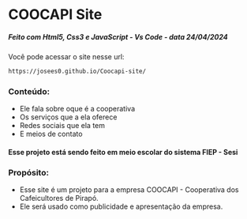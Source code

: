 # COOCAPI Site

##### Feito com Html5, Css3 e JavaScript - Vs Code - data 24/04/2024



Você pode acessar o site nesse url: 

```bash
https://josees0.github.io/Coocapi-site/
```
### Conteúdo:
- Ele fala sobre oque é a cooperativa
- Os serviços que a ela oferece
- Redes sociais que ela tem
- E meios de contato

#### Esse projeto está sendo feito em meio escolar do sistema FIEP - Sesi

### Propósito:
- Esse site é um projeto para a empresa COOCAPI - Cooperativa dos Cafeicultores de Pirapó.
- Ele será usado como publicidade e apresentação da empresa.



